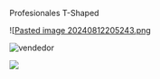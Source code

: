 
Profesionales T-Shaped


![[Pasted image 20240812205243.png](https://i.imgur.com/Lkxz31J.png)

![vendedor](https://i.imgur.com/DND7RnL.png)

![](https://i.imgur.com/tmCUvjR.png)



